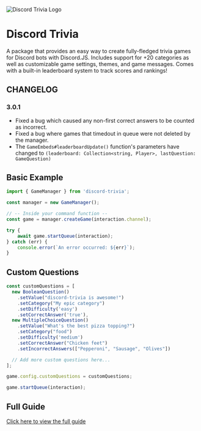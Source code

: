 ![Discord Trivia Logo](https://i.imgur.com/9gqrPGC.png)

# Discord Trivia 

A package that provides an easy way to create fully-fledged trivia games for Discord bots with Discord.JS. Includes support for +20 categories as well as customizable game settings, themes, and game messages. Comes with a built-in leaderboard system to track scores and rankings!

## CHANGELOG

### 3.0.1

- Fixed a bug which caused any non-first correct answers to be counted as incorrect.
- Fixed a bug where games that timedout in queue were not deleted by the manager.
- The `GameEmbeds#leaderboardUpdate()` function's parameters have changed to `(leaderboard: Collection<string, Player>, lastQuestion: GameQuestion)`

## Basic Example

```js
import { GameManager } from 'discord-trivia';

const manager = new GameManager();

// -- Inside your command function --
const game = manager.createGame(interaction.channel);

try {
    await game.startQueue(interaction);
} catch (err) {
    console.error(`An error occurred: ${err}`);
}
```

## Custom Questions

```js
const customQuestions = [
  new BooleanQuestion()
    .setValue("discord-trivia is awesome!")
    .setCategory("My epic category")
    .setDifficulty('easy') 
    .setCorrectAnswer('true'),
  new MultipleChoiceQuestion()
    .setValue("What's the best pizza topping?")
    .setCategory("food")
    .setDifficulty('medium')
    .setCorrectAnswer("Chicken feet")
    .setIncorrectAnswers(["Pepperoni", "Sausage", "Olives"])

  // Add more custom questions here...
];

game.config.customQuestions = customQuestions;

game.startQueue(interaction);
```

## Full Guide
[Click here to view the full guide](https://elitezen.github.io/discord-trivia-website/)